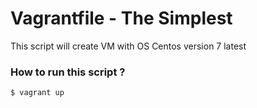 # Vagrantfile - The Simplest
This script will create VM with OS Centos version 7 latest

### How to run this script ?
`$ vagrant up`